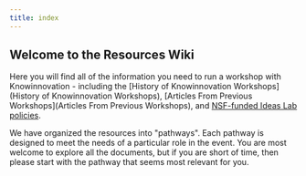 ```yaml
---
title: index
---
```

## Welcome to the Resources Wiki

Here you will find all of the information you need to run a workshop with Knowinnovation - including the [History of Knowinnovation Workshops](History of Knowinnovation Workshops), [Articles From Previous Workshops](Articles From Previous Workshops), and [NSF-funded Ideas Lab policies](https://www.nsf.gov/pubs/policydocs/pappguide/nsf16001/nsf16_1.pdf#page#54). 

We have organized the resources into "pathways". Each pathway is designed to meet the needs of a particular role in the event. You are most welcome to explore all the documents, but if you are short of time, then please start with the pathway that seems most relevant for you.


